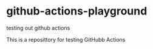 # github-actions-playground
testing out github actions

This is a reposittory for testing GitHubb Actions

